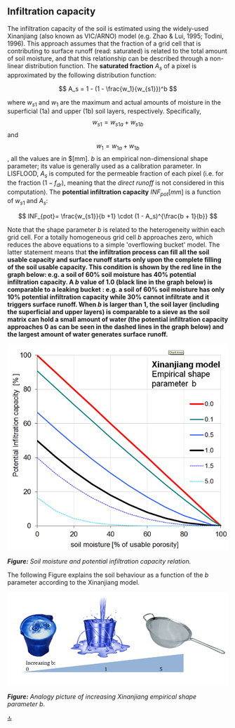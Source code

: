 ## Infiltration capacity

The infiltration capacity of the soil is estimated using the widely-used Xinanjiang (also known as VIC/ARNO) model (e.g. Zhao & Lui, 1995; Todini, 1996). This approach assumes that the fraction of a grid cell that is contributing to surface runoff (read: saturated) is related to the total amount of soil moisture, and that this relationship can be described through a non-linear distribution function. The **saturated fraction** $A_s$ of a pixel is approximated by the following distribution function:

$$
A_s = 1 - (1 - \frac{w_1}{w_{s1}})^b
$$

where $w_{s1}$ and $w_1$ are the maximum and actual amounts of moisture in the superficial (1a) and upper (1b) soil layers, respectively. Specifically, $$w_{s1} = w_{s1a} + w_{s1b}$$ and $$w_1 = w_{1a} + w_{1b}$$, all the values are in $[mm]. $b$ is an empirical non-dimensional shape parameter; its value is generally used as a calibration parameter. In LISFLOOD, $A_s$ is computed for the permeable fraction of each pixel (i.e. for the fraction $(1-f_{dr})$, meaning that the *direct runoff* is not considered in this computation). The **potential infiltration capacity** $INF_{pot} [mm]$ is a function of $w_{s1}$ and $A_s$:

$$
INF_{pot}= \frac{w_{s1}}{b +1} \cdot (1 - A_s)^{\frac{b + 1}{b}}
$$

Note that the shape parameter *b* is related to the heterogeneity within each grid cell. For a totally homogeneous grid cell *b* approaches zero, which reduces the above equations to a simple 'overflowing bucket' model. The latter statement means that **the infiltration process can fill all the soil usable capacity and surface runoff starts only upon the complete filling of the soil usable capacity. This condition is shown by the red line in the graph below: e.g. a soil of 60% soil moisture has 40% potential infiltration capacity. A $b$ value of 1.0 (black line in the graph below) is comparable to a leaking bucket : e.g. a soil of 60% soil moisture has only 10% potential infiltration capacity while 30% cannot infiltrate and it triggers surface runoff. When $b$ is larger than 1, the soil layer (including the superficial and upper layers) is comparable to a sieve as the soil matrix can hold a small amount of water (the potential infiltration capacity approaches 0 as can be seen in the dashed lines in the graph below) and the largest amount of water generates surface runoff.**

![Soil moisture and potential infiltration capacity relation](../media/image27.png)

***Figure:*** *Soil moisture and potential infiltration capacity relation.*

The following Figure explains the soil behaviour as a function of the $b$ parameter according to the Xinanjiang model.

![Analogy picture of increasing Xinanjiang empirical shape parameter](../media/image28.png)

***Figure:*** *Analogy picture of increasing Xinanjiang empirical shape parameter* $b$.



[🔝](#top)
